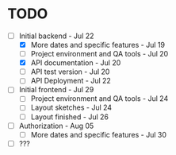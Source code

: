 # TODO

- [ ] Initial backend - Jul 22
  - [x] More dates and specific features - Jul 19
  - [ ] Project environment and QA tools - Jul 20
  - [x] API documentation - Jul 20
  - [ ] API test version - Jul 20
  - [ ] API Deployment - Jul 22
- [ ] Initial frontend - Jul 29
  - [ ] Project environment and QA tools - Jul 24
  - [ ] Layout sketches - Jul 24
  - [ ] Layout finished - Jul 26
- [ ] Authorization - Aug 05
  - [ ] More dates and specific features - Jul 30
- [ ] ???
